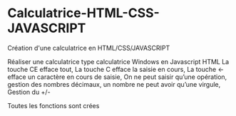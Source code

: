 # Calculatrice-HTML-CSS-JAVASCRIPT

Création d'une calculatrice en HTML/CSS/JAVASCRIPT

Réaliser une calculatrice type calculatrice Windows en Javascript HTML
La touche CE efface tout, La touche C efface la saisie en cours, La touche <- efface un caractère en cours de saisie, On ne peut
saisir qu’une opération, gestion des nombres décimaux, un nombre ne peut avoir qu’une virgule, Gestion du +/-

Toutes les fonctions sont crées
